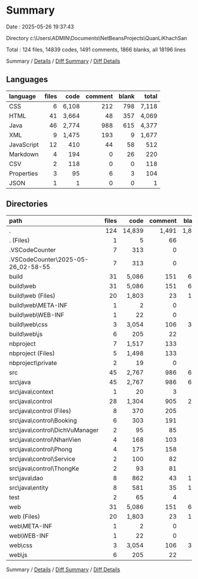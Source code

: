 # Summary

Date : 2025-05-26 19:37:43

Directory c:\\Users\\ADMIN\\Documents\\NetBeansProjects\\QuanLiKhachSan

Total : 124 files,  14839 codes, 1491 comments, 1866 blanks, all 18196 lines

Summary / [Details](details.md) / [Diff Summary](diff.md) / [Diff Details](diff-details.md)

## Languages
| language | files | code | comment | blank | total |
| :--- | ---: | ---: | ---: | ---: | ---: |
| CSS | 6 | 6,108 | 212 | 798 | 7,118 |
| HTML | 41 | 3,664 | 48 | 357 | 4,069 |
| Java | 46 | 2,774 | 988 | 615 | 4,377 |
| XML | 9 | 1,475 | 193 | 9 | 1,677 |
| JavaScript | 12 | 410 | 44 | 58 | 512 |
| Markdown | 4 | 194 | 0 | 26 | 220 |
| CSV | 2 | 118 | 0 | 0 | 118 |
| Properties | 3 | 95 | 6 | 3 | 104 |
| JSON | 1 | 1 | 0 | 0 | 1 |

## Directories
| path | files | code | comment | blank | total |
| :--- | ---: | ---: | ---: | ---: | ---: |
| . | 124 | 14,839 | 1,491 | 1,866 | 18,196 |
| . (Files) | 1 | 5 | 66 | 1 | 72 |
| .VSCodeCounter | 7 | 313 | 0 | 26 | 339 |
| .VSCodeCounter\\2025-05-26_02-58-55 | 7 | 313 | 0 | 26 | 339 |
| build | 31 | 5,086 | 151 | 605 | 5,842 |
| build\\web | 31 | 5,086 | 151 | 605 | 5,842 |
| build\\web (Files) | 20 | 1,803 | 23 | 175 | 2,001 |
| build\\web\\META-INF | 1 | 2 | 0 | 1 | 3 |
| build\\web\\WEB-INF | 1 | 22 | 0 | 1 | 23 |
| build\\web\\css | 3 | 3,054 | 106 | 399 | 3,559 |
| build\\web\\js | 6 | 205 | 22 | 29 | 256 |
| nbproject | 7 | 1,517 | 133 | 7 | 1,657 |
| nbproject (Files) | 5 | 1,498 | 133 | 5 | 1,636 |
| nbproject\\private | 2 | 19 | 0 | 2 | 21 |
| src | 45 | 2,767 | 986 | 611 | 4,364 |
| src\\java | 45 | 2,767 | 986 | 611 | 4,364 |
| src\\java\\context | 1 | 20 | 3 | 7 | 30 |
| src\\java\\control | 28 | 1,304 | 905 | 283 | 2,492 |
| src\\java\\control (Files) | 8 | 370 | 205 | 75 | 650 |
| src\\java\\control\\Booking | 6 | 303 | 191 | 65 | 559 |
| src\\java\\control\\DichVuManager | 2 | 95 | 85 | 20 | 200 |
| src\\java\\control\\NhanVien | 4 | 168 | 103 | 41 | 312 |
| src\\java\\control\\Phong | 4 | 175 | 158 | 39 | 372 |
| src\\java\\control\\Service | 2 | 100 | 82 | 19 | 201 |
| src\\java\\control\\ThongKe | 2 | 93 | 81 | 24 | 198 |
| src\\java\\dao | 8 | 862 | 43 | 168 | 1,073 |
| src\\java\\entity | 8 | 581 | 35 | 153 | 769 |
| test | 2 | 65 | 4 | 11 | 80 |
| web | 31 | 5,086 | 151 | 605 | 5,842 |
| web (Files) | 20 | 1,803 | 23 | 175 | 2,001 |
| web\\META-INF | 1 | 2 | 0 | 1 | 3 |
| web\\WEB-INF | 1 | 22 | 0 | 1 | 23 |
| web\\css | 3 | 3,054 | 106 | 399 | 3,559 |
| web\\js | 6 | 205 | 22 | 29 | 256 |

Summary / [Details](details.md) / [Diff Summary](diff.md) / [Diff Details](diff-details.md)
